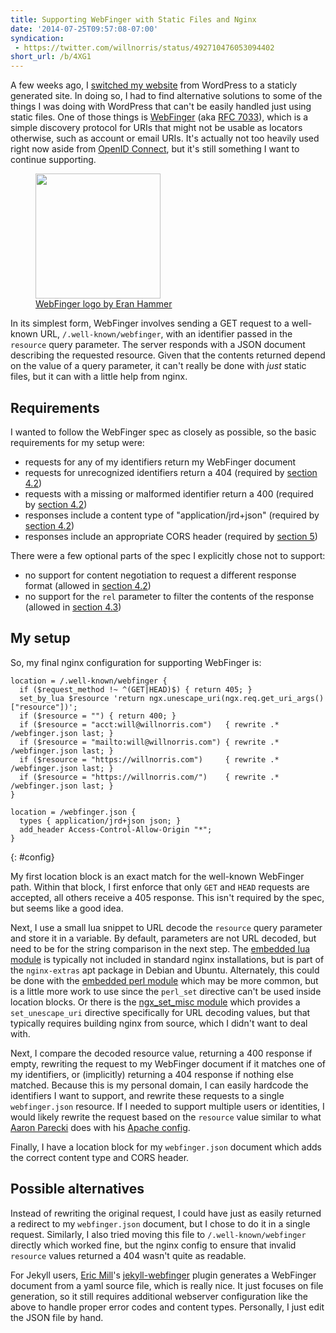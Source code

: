 ```yaml
---
title: Supporting WebFinger with Static Files and Nginx
date: '2014-07-25T09:57:08-07:00'
syndication:
 - https://twitter.com/willnorris/status/492710476053094402
short_url: /b/4XG1
---
```


A few weeks ago, I [switched my website][] from WordPress to a staticly generated site.  In doing so, I had to find
alternative solutions to some of the things I was doing with WordPress that can't be easily handled just using static
files.  One of those things is [WebFinger][] (aka [RFC 7033][]), which is a simple discovery protocol for URIs that
might not be usable as locators otherwise, such as account or email URIs.  It's actually not too heavily used right now
aside from [OpenID Connect][], but it's still something I want to continue supporting.

<figure class="alignright">
  <img src="webfinger.svg" height="200">
  <figcaption><a href="https://github.com/webfinger/assets/tree/gh-pages/logo">WebFinger logo by Eran Hammer</a></figcaption>
</figure>

In its simplest form, WebFinger involves sending a GET request to a well-known URL, `/.well-known/webfinger`, with an
identifier passed in the `resource` query parameter.  The server responds with a JSON document describing the requested
resource.  Given that the contents returned depend on the value of a query parameter, it can't really be done with *just*
static files, but it can with a little help from nginx.

## Requirements ##

I wanted to follow the WebFinger spec as closely as possible, so the basic requirements for my setup were:

 - requests for any of my identifiers return my WebFinger document
 - requests for unrecognized identifiers return a 404 (required by [section 4.2][])
 - requests with a missing or malformed identifier return a 400 (required by [section 4.2][])
 - responses include a content type of "application/jrd+json" (required by [section 4.2][])
 - responses include an appropriate CORS header (required by [section 5][])

There were a few optional parts of the spec I explicitly chose not to support:

 - no support for content negotiation to request a different response format (allowed in [section 4.2][])
 - no support for the `rel` parameter to filter the contents of the response (allowed in [section 4.3][])

## My setup ##

So, my final nginx configuration for supporting WebFinger is:

```
location = /.well-known/webfinger {
  if ($request_method !~ ^(GET|HEAD)$) { return 405; }
  set_by_lua $resource 'return ngx.unescape_uri(ngx.req.get_uri_args()["resource"])';
  if ($resource = "") { return 400; }
  if ($resource = "acct:will@willnorris.com")   { rewrite .* /webfinger.json last; }
  if ($resource = "mailto:will@willnorris.com") { rewrite .* /webfinger.json last; }
  if ($resource = "https://willnorris.com")     { rewrite .* /webfinger.json last; }
  if ($resource = "https://willnorris.com/")    { rewrite .* /webfinger.json last; }
}

location = /webfinger.json {
  types { application/jrd+json json; }
  add_header Access-Control-Allow-Origin "*";
}
```
{: #config}

My first location block is an exact match for the well-known WebFinger path.  Within that block, I first enforce that
only `GET` and `HEAD` requests are accepted, all others receive a 405 response.  This isn't required by the spec, but
seems like a good idea.

Next, I use a small lua snippet to URL decode the `resource` query parameter and store it in a variable.  By default,
parameters are not URL decoded, but need to be for the string comparison in the next step.  The [embedded lua module][]
is typically not included in standard nginx installations, but is part of the `nginx-extras` apt package in Debian and
Ubuntu.  Alternately, this could be done with the [embedded perl module][] which may be more common, but is a little more
work to use since the `perl_set` directive can't be used inside location blocks.  Or there is the [ngx_set_misc
module][] which provides a `set_unescape_uri` directive specifically for URL decoding values, but that typically
requires building nginx from source, which I didn't want to deal with.

Next, I compare the decoded resource value, returning a 400 response if empty, rewriting the request to my WebFinger
document if it matches one of my identifiers, or (implicitly) returning a 404 response if nothing else matched.  Because
this is my personal domain, I can easily hardcode the identifiers I want to support, and rewrite these requests to a
single `webfinger.json` resource.  If I needed to support multiple users or identities, I would likely rewrite the
request based on the `resource` value similar to what [Aaron Parecki][] does with his [Apache config][].

Finally, I have a location block for my `webfinger.json` document which adds the correct content type and CORS header.

## Possible alternatives ##

Instead of rewriting the original request, I could have just as easily returned a redirect to my `webfinger.json`
document, but I chose to do it in a single request.  Similarly, I also tried moving this file to
`/.well-known/webfinger` directly which worked fine, but the nginx config to ensure that invalid `resource` values
returned a 404 wasn't quite as readable.

For Jekyll users, [Eric Mill][]'s [jekyll-webfinger][] plugin generates a WebFinger document from a yaml source file,
which is really nice.  It just focuses on file generation, so it still requires additional webserver configuration like
the above to handle proper error codes and content types.  Personally, I just edit the JSON file by hand.

[switched my website]: /2014/07/one-step-forward-two-steps-back
[WebFinger]: http://webfinger.net/
[RFC 7033]: http://tools.ietf.org/html/rfc7033
[OpenID Connect]: http://openid.net/specs/openid-connect-discovery-1_0.html
[section 4.2]: https://tools.ietf.org/html/rfc7033.html#section-4.2
[section 4.3]: https://tools.ietf.org/html/rfc7033.html#section-4.3
[section 5]: https://tools.ietf.org/html/rfc7033.html#section-5
[embedded lua module]: http://wiki.nginx.org/HttpLuaModule
[embedded perl module]: http://nginx.org/en/docs/http/ngx_http_perl_module.html
[ngx_set_misc module]: http://wiki.nginx.org/HttpSetMiscModule
[Aaron Parecki]: https://aaronparecki.com/
[Apache config]: https://gist.github.com/aaronpk/5846789
[Eric Mill]: https://konklone.com/
[jekyll-webfinger]: https://github.com/konklone/jekyll-webfinger
